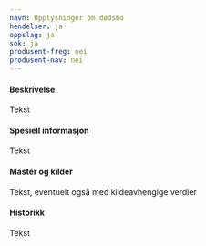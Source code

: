 ```yaml
---
navn: Opplysninger om dødsbo
hendelser: ja
oppslag: ja
sok: ja
produsent-freg: nei
produsent-nav: nei
---
```


#### Beskrivelse

Tekst

#### Spesiell informasjon

Tekst

#### Master og kilder

Tekst, eventuelt også med kildeavhengige verdier

#### Historikk

Tekst